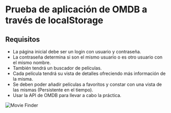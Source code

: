 # Prueba de aplicación de OMDB a través de localStorage

## Requisitos

* La página inicial debe ser un login con usuario y contraseña.
* La contraseña determina si son el mismo usuario o es otro usuario con el mismo nombre.
* También tendrá un buscador de películas.
* Cada película tendrá su vista de detalles ofreciendo más información de la misma.
* Se deben poder añadir películas a favoritos y constar con una vista de las mismas (Persistente en el tiempo).
* Usar la API de OMDB para llevar a cabo la práctica.

![Movie Finder](https://ramsua.github.io/movie-finder)
